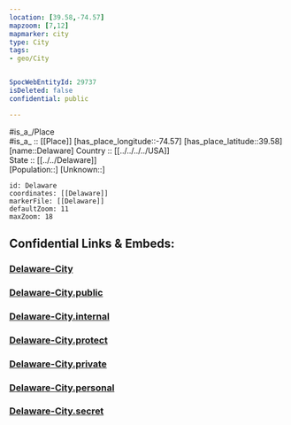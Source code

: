 ```yaml
---
location: [39.58,-74.57] 
mapzoom: [7,12] 
mapmarker: city 
type: City
tags:
- geo/City


SpocWebEntityId: 29737
isDeleted: false
confidential: public

---
```

#is_a_/Place  
#is_a_ :: [[Place]] 
[has_place_longitude::-74.57] 
[has_place_latitude::39.58] 
[name::Delaware] 
Country :: [[../../../../USA]]  
State :: [[../../Delaware]]  
[Population::] 
[Unknown::] 


```leaflet
id: Delaware
coordinates: [[Delaware]] 
markerFile: [[Delaware]] 
defaultZoom: 11 
maxZoom: 18
```


## Confidential Links & Embeds: 

### [Delaware-City](/_Standards/Earth/Continent/America~North/USA/USA~Eastern/New_Jersey/counties~New_Jersey/Atlantic,County/cities~Atlantic/Delaware-City.md) 

### [Delaware-City.public](/_public/Earth/Continent/America~North/USA/USA~Eastern/New_Jersey/counties~New_Jersey/Atlantic,County/cities~Atlantic/Delaware-City.public.md) 

### [Delaware-City.internal](/_internal/Earth/Continent/America~North/USA/USA~Eastern/New_Jersey/counties~New_Jersey/Atlantic,County/cities~Atlantic/Delaware-City.internal.md) 

### [Delaware-City.protect](/_protect/Earth/Continent/America~North/USA/USA~Eastern/New_Jersey/counties~New_Jersey/Atlantic,County/cities~Atlantic/Delaware-City.protect.md) 

### [Delaware-City.private](/_private/Earth/Continent/America~North/USA/USA~Eastern/New_Jersey/counties~New_Jersey/Atlantic,County/cities~Atlantic/Delaware-City.private.md) 

### [Delaware-City.personal](/_personal/Earth/Continent/America~North/USA/USA~Eastern/New_Jersey/counties~New_Jersey/Atlantic,County/cities~Atlantic/Delaware-City.personal.md) 

### [Delaware-City.secret](/_secret/Earth/Continent/America~North/USA/USA~Eastern/New_Jersey/counties~New_Jersey/Atlantic,County/cities~Atlantic/Delaware-City.secret.md)

